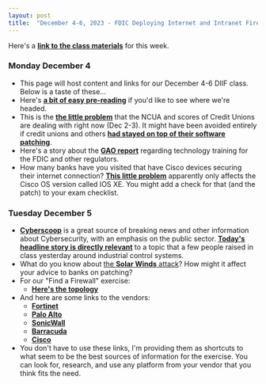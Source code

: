 ```yaml
---
layout: post
title:  "December 4-6, 2023 - FDIC Deploying Internet and Intranet Firewalls"
---
```


Here's a [**link to the class materials**](https://class.hill.com/assets/FDIC-DIIF-2024.pptx) for this week.

### Monday December 4

- This page will host content and links for our December 4-6 DIIF class. Below is a taste of these...
- Here's [**a bit of easy pre-reading**](https://www.sayers.com/articles/the-future-of-firewalls-engineering-experts-reveal-the-path-ahead/) if you'd like to see where we're headed.
- This is the [**the little problem**](https://www.theregister.com/2023/12/02/ransomware_infection_credit_unions/) that the NCUA and scores of Credit Unions are dealing with right now (Dec 2-3). It might have been avoided entirely if credit unions and others [**had stayed on top of their software patching**](https://www.netscaler.com/blog/news/cve-2023-4966-critical-security-update-now-available-for-netscaler-adc-and-netscaler-gateway/).
- Here's a story about the [**GAO report**](https://fedscoop.com/financial-regulators-developing-and-tracking-fintech-skills-of-staff/) regarding technology training for the FDIC and other regulators.
- How many banks have you visited that have Cisco devices securing their internet connection? [**This little problem**](https://www.bleepingcomputer.com/news/security/over-10-000-cisco-devices-hacked-in-ios-xe-zero-day-attacks/) apparently only affects the Cisco OS version called IOS XE. You might add a check for that (and the patch) to your exam checklist.

### Tuesday December 5

- [**Cyberscoop**](https://cyberscoop.com/) is a great source of breaking news and other information about Cybersecurity, with an emphasis on the public sector. [**Today's headline story is directly relevant**](https://cyberscoop.com/cisa-fbi-epa-water-unitronics/) to a topic that a few people raised in class yesterday around industrial control systems.
- What do you know about [the **Solar Winds** attack](https://www.cisecurity.org/solarwinds)? How might it affect your advice to banks on patching?
- For our "Find a Firewall" exercise:
  - [**Here's the topology**](https://boingit.com/fdic/fdic-diif/faf.png)
- And here are some links to the vendors:
  - [**Fortinet**](https://www.fortinet.com/products/next-generation-firewall)
  - [**Palo Alto**](https://www.paloaltonetworks.com/network-security/next-generation-firewall-hardware)
  - [**SonicWall**](https://www.sonicwall.com/products/firewalls/)
  - [**Barracuda**](https://www.barracuda.com/products/network-protection/secureedge/next-generation-security)
  - [**Cisco**](https://www.cisco.com/site/us/en/products/security/firewalls/index.html#tabs-9e2187ae1d-item-4b92b35855-tab)
- You don't have to use these links, I'm providing them as shortcuts to what seem to be the best sources of information for the exercise. You can look for, research, and use any platform from your vendor that you think fits the need.
